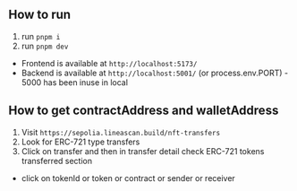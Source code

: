 ## How to run

1. run `pnpm i`
2. run `pnpm dev`
  - Frontend is available at `http://localhost:5173/`
  - Backend is available at `http://localhost:5001/` (or process.env.PORT) - 5000 has been inuse in local


## How to get contractAddress and walletAddress
1. Visit `https://sepolia.lineascan.build/nft-transfers`
2. Look for ERC-721 type transfers
3. Click on transfer and then in transfer detail check ERC-721 tokens transferred section
  - click on tokenId or token or contract or sender or receiver